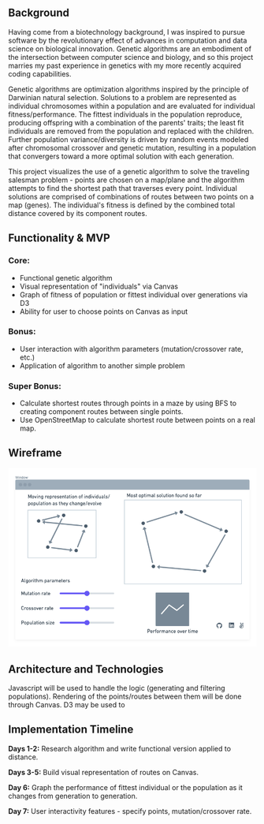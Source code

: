 ## Background
Having come from a biotechnology background, I was inspired to pursue software by the revolutionary effect of advances in computation and data science on biological innovation.
Genetic algorithms are an embodiment of the intersection between computer science and biology, and so this project marries my past experience in genetics with my more recently acquired coding capabilities.

Genetic algorithms are optimization algorithms inspired by the principle of Darwinian natural selection.
Solutions to a problem are represented as individual chromosomes within a population and are evaluated for individual fitness/performance.
The fittest individuals in the population reproduce, producing offspring with a combination of the parents' traits; the least fit individuals are removed from the population and replaced with the children.
Further population variance/diversity is driven by random events modeled after chromosomal crossover and genetic mutation, resulting in a population that convergers toward a more optimal solution with each generation. 

This project visualizes the use of a genetic algorithm to solve the traveling salesman problem - points are chosen on a map/plane and the algorithm attempts to find the shortest path that traverses every point.
Individual solutions are comprised of combinations of routes between two points on a map (genes).
The individual's fitness is defined by the combined total distance covered by its component routes.

## Functionality & MVP
### Core:
* Functional genetic algorithm
* Visual representation of "individuals" via Canvas
* Graph of fitness of population or fittest individual over generations via D3
* Ability for user to choose points on Canvas as input

### Bonus:
* User interaction with algorithm parameters (mutation/crossover rate, etc.)
* Application of algorithm to another simple problem

### Super Bonus:
* Calculate shortest routes through points in a maze by using BFS to creating component routes between single points.
* Use OpenStreetMap to calculate shortest route between points on a real map.

## Wireframe
![Wireframe](images/wireframe.png)

## Architecture and Technologies
Javascript will be used to handle the logic (generating and filtering populations). 
Rendering of the points/routes between them will be done through Canvas.
D3 may be used to 

## Implementation Timeline
__Days 1-2:__ Research algorithm and write functional version applied to distance.

__Days 3-5:__ Build visual representation of routes on Canvas.

__Day 6:__ Graph the performance of fittest individual or the population as it changes from generation to generation.

__Day 7:__ User interactivity features - specify points, mutation/crossover rate.